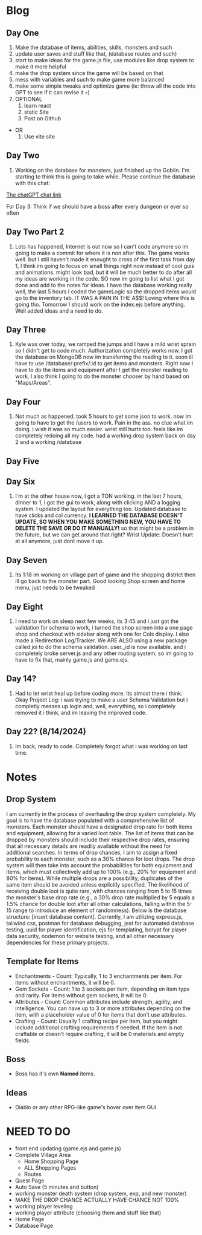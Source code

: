 # Blog

## Day One

1. Make the database of items, abilities, skills, monsters and such
2. update user saves and stuff like that, (database routes and such)
3. start to make ideas for the game.js file, use modules like drop system to make it more helpful
4. make the drop system since the game will be based on that
5. mess with variables and such to make game more balanced
6. make some simple tweaks and optimize game (ie: throw all the code into GPT to see if it can revise it :skull:)
7. OPTIONAL
    1. learn react
    2. static Site
    3. Post on Github
    
- OR
    1. Use vite site

## Day Two

1. Working on the database for monsters, just finished up the Goblin. I'm starting to think this is going to take while. Please continue the database with this chat:

[The chatGPT chat link](https://chatgpt.com/c/41246f33-8b1d-4b3e-8952-d5c6d936728a)

For Day 3: Think if we should have a boss after every dungeon or ever so often

## Day Two Part 2

1. Lots has happened, Internet is out now so I can't code anymore so im going to make a commit for where it is non after this. The game works well. but I still haven't made it enought to cross of the first task from day 1, I think im going to focus on small things right now instead of cool guis and animations. might look bad, but it will be much better to do after all my ideas are working in the code. SO now im going to list what I got done and add to the notes for ideas. I have the database working really well, the last 5 hours I coded the gameLogic so the dropped items would go to the inventory tab. IT WAS A PAIN IN THE A$$! Loving where this is going tho. Tomorrow I should work on the index.ejs before anything. Well added ideas and a need to do.

## Day Three

1. Kyle was over today, we ramped the jumps and I have a mild wrist sprain so I didn't get to code much. Authorization completely works now. I got the database on MongoDB now im transferring the reading to it. soon ill have to use /database/:prefix/:id to get items and monsters. Right now I have to do the items and equipment after I get the monster reading to work, I also think I going to do the monster chooser by hand based on "Maps/Areas".

## Day Four

1. Not much as happened. took 5 hours to get some json to work. now im going to have to get the /users to work. Pain in the ass. no clue what im doing. i wish it was so much easier. wrist still hurts too. feels like im completely redoing all my code. had a working drop system back on day 2 and a working /database

## Day Five

## Day Six

1. I'm at the other house now, I got a TON working. in the last 7 hours, dinner to 1, i got the gui to work, along with clicking AND a logging system. I updated the layout for everything too. Updated database to have clicks and col currency. **I LEARNED THE DATABASE DOESN'T UPDATE, SO WHEN YOU MAKE SOMETHING NEW, YOU HAVE TO DELETE THE SAVE OR DO IT MANUALLY!** so that might be a problem in the future, but we can get around that right? Wrist Update: Doesn't hurt at all anymore, just dont move it up.

## Day Seven

1. Its 1:18 im working on village part of game and the shopping district then ill go back to the monster part. Good looking Shop screen and home menu, just needs to be tweaked

## Day Eight

1. I need to work on sleep next few weeks, its 3:45 and i just got the validation for schema to work, i turned the shop screen into a one page shop and checkout with sidebar along with one for Cols display. I also made a Redirection Log/Tracker. We ARE ALSO using a new package called joi to do the schema validation. user._id is now available. and i completely broke server.js and any other routing system, so im going to have to fix that, mainly game.js and game.ejs.

## Day 14?

1. Had to let wrist heal up before coding more. Its almost there i think. Okay Project Log: i was trying to make a user Schema Validation but i completly messes up login and, well, everything, so i completely removed it i think, and im leaving the improved code.

## Day 22? (8/14/2024)

1. Im back, ready to code. Completely forgot what i was working on last time.

# Notes

## Drop System

   I am currently in the process of overhauling the drop system completely. My goal is to have the database populated with a comprehensive list of monsters. Each monster should have a designated drop rate for both items and equipment, allowing for a varied loot table. The list of items that can be dropped by monsters should include their respective drop rates, ensuring that all necessary details are readily available without the need for additional searches. In terms of drop chances, I aim to assign a fixed probability to each monster, such as a 30% chance for loot drops. The drop system will then take into account the probabilities for both equipment and items, which must collectively add up to 100% (e.g., 20% for equipment and 80% for items). While multiple drops are a possibility, duplicates of the same item should be avoided unless explicitly specified. The likelihood of receiving double loot is quite rare, with chances ranging from 5 to 15 times the monster's base drop rate (e.g., a 30% drop rate multiplied by 5 equals a 1.5% chance for double loot after all other calculations, falling within the 5-15 range to introduce an element of randomness). Below is the database structure: [insert database content]. Currently, I am utilizing express.js, tailwind css, postman for database debugging, jest for automated database testing, uuid for player identification, ejs for templating, bcrypt for player data security, nodemon for website testing, and all other necessary dependencies for these primary projects.

## Template for Items

- Enchantments -
 Count: Typically, 1 to 3 enchantments per item. For items without enchantments,  it will be 0.
- Gem Sockets -
 Count: 1 to 3 sockets per item, depending on item type and rarity. For items  without gem sockets, it will be 0.
- Attributes -
 Count: Common attributes include strength, agility, and intelligence. You can  have up to 3 or more attributes depending on the item, with a placeholder value  of 0 for items that don’t use attributes.
- Crafting -
 Count: Usually 1 crafting recipe per item, but you might include additional  crafting requirements if needed. If the item is not craftable or doesn’t require  crafting, it will be 0 materials and empty fields.

## Boss

- Boss has it's own **Named** items.

## Ideas

- Diablo or any other RPG-like game's hover over item GUI

# **NEED TO DO**

- front end updating (game.ejs and game.js)
- Complete Village Area
  - Home Shopping Page
  - ALL Shopping Pages
  - Routes
- Quest Page
- Auto Save (5 minutes and button)
- working monster death system (drop system, exp, and new monster)
- MAKE THE DROP CHANCE ACTUALLY HAVE CHANCE NOT 100%
- working player leveling
- working player attribute (choosing them and stuff like that)
- Home Page
- Database Page
